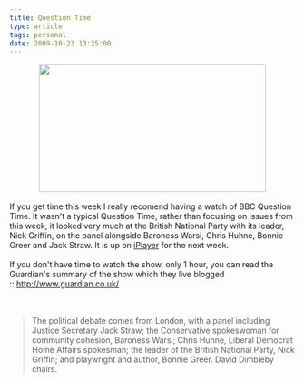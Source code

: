 ```yaml
---
title: Question Time
type: article
tags: personal
date: 2009-10-23 13:25:00
---
```

<div class="separator" style="clear:both;text-align:center;"><a href="http://img11.imageshack.us/img11/8766/b00cgvb6640360.jpg" style="margin-left:1em;margin-right:1em;"><img border="0" height="225" src="http://img11.imageshack.us/img11/8766/b00cgvb6640360.jpg" width="400" /></a><br /></div><br />If you get time this week I really recomend having a watch of BBC Question Time. It wasn't a typical Question Time, rather than focusing on issues from this week, it looked very much at the British National Party with its leader, Nick Griffin, on the panel alongside&nbsp;Baroness Warsi, Chris Huhne,&nbsp;Bonnie Greer and Jack Straw. It is up on <a href="http://www.bbc.co.uk/iplayer/episode/b00nft24/Question_Time_22_10_2009/">iPlayer</a> for the next week.<br /><br />If you don't have time to watch the show, only 1 hour, you can read the Guardian's summary of the show which they live blogged ::&nbsp;<a href="http://www.guardian.co.uk/politics/blog/2009/oct/22/question-time-live-blog">http://www.guardian.co.uk/</a><br /><br /><a name='more'></a><br /><blockquote>The political debate comes from London, with a panel including Justice Secretary Jack Straw; the Conservative spokeswoman for community cohesion, Baroness Warsi; Chris Huhne, Liberal Democrat Home Affairs spokesman; the leader of the British National Party, Nick Griffin; and playwright and author, Bonnie Greer. David Dimbleby chairs.<br /></blockquote><div class="blogger-post-footer"><img width='1' height='1' src='https://blogger.googleusercontent.com/tracker/31453821-2390692868588678177?l=www.jamesdoc.co.uk' alt='' /></div>
